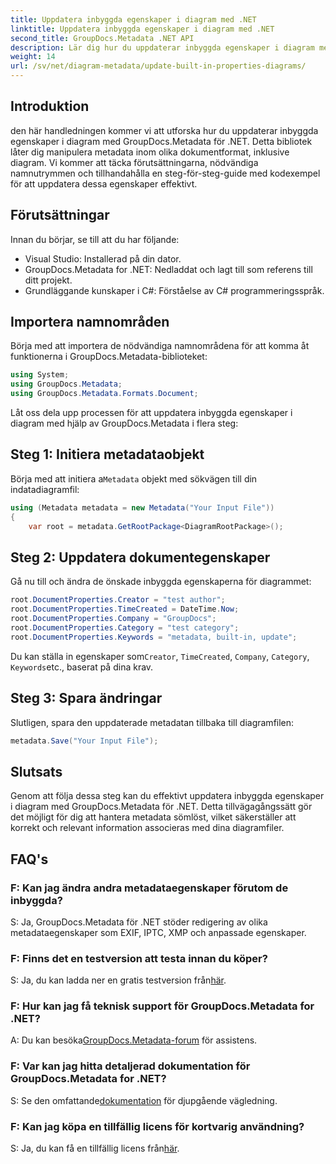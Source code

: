 ```yaml
---
title: Uppdatera inbyggda egenskaper i diagram med .NET
linktitle: Uppdatera inbyggda egenskaper i diagram med .NET
second_title: GroupDocs.Metadata .NET API
description: Lär dig hur du uppdaterar inbyggda egenskaper i diagram med GroupDocs.Metadata för .NET. Ändra metadata sömlöst med kodexempel.
weight: 14
url: /sv/net/diagram-metadata/update-built-in-properties-diagrams/
---
```

## Introduktion
den här handledningen kommer vi att utforska hur du uppdaterar inbyggda egenskaper i diagram med GroupDocs.Metadata för .NET. Detta bibliotek låter dig manipulera metadata inom olika dokumentformat, inklusive diagram. Vi kommer att täcka förutsättningarna, nödvändiga namnutrymmen och tillhandahålla en steg-för-steg-guide med kodexempel för att uppdatera dessa egenskaper effektivt.

## Förutsättningar

Innan du börjar, se till att du har följande:

- Visual Studio: Installerad på din dator.
- GroupDocs.Metadata for .NET: Nedladdat och lagt till som referens till ditt projekt.
- Grundläggande kunskaper i C#: Förståelse av C# programmeringsspråk.

## Importera namnområden

Börja med att importera de nödvändiga namnområdena för att komma åt funktionerna i GroupDocs.Metadata-biblioteket:

```csharp
using System;
using GroupDocs.Metadata;
using GroupDocs.Metadata.Formats.Document;
```

Låt oss dela upp processen för att uppdatera inbyggda egenskaper i diagram med hjälp av GroupDocs.Metadata i flera steg:

## Steg 1: Initiera metadataobjekt

 Börja med att initiera a`Metadata` objekt med sökvägen till din indatadiagramfil:

```csharp
using (Metadata metadata = new Metadata("Your Input File"))
{
    var root = metadata.GetRootPackage<DiagramRootPackage>();
```

## Steg 2: Uppdatera dokumentegenskaper

Gå nu till och ändra de önskade inbyggda egenskaperna för diagrammet:

```csharp
root.DocumentProperties.Creator = "test author";
root.DocumentProperties.TimeCreated = DateTime.Now;
root.DocumentProperties.Company = "GroupDocs";
root.DocumentProperties.Category = "test category";
root.DocumentProperties.Keywords = "metadata, built-in, update";
```

 Du kan ställa in egenskaper som`Creator`, `TimeCreated`, `Company`, `Category`, `Keywords`etc., baserat på dina krav.

## Steg 3: Spara ändringar

Slutligen, spara den uppdaterade metadatan tillbaka till diagramfilen:

```csharp
metadata.Save("Your Input File");
```

## Slutsats

Genom att följa dessa steg kan du effektivt uppdatera inbyggda egenskaper i diagram med GroupDocs.Metadata för .NET. Detta tillvägagångssätt gör det möjligt för dig att hantera metadata sömlöst, vilket säkerställer att korrekt och relevant information associeras med dina diagramfiler.


## FAQ's

### F: Kan jag ändra andra metadataegenskaper förutom de inbyggda?
S: Ja, GroupDocs.Metadata för .NET stöder redigering av olika metadataegenskaper som EXIF, IPTC, XMP och anpassade egenskaper.

### F: Finns det en testversion att testa innan du köper?
 S: Ja, du kan ladda ner en gratis testversion från[här](https://releases.groupdocs.com/).

### F: Hur kan jag få teknisk support för GroupDocs.Metadata for .NET?
 A: Du kan besöka[GroupDocs.Metadata-forum](https://forum.groupdocs.com/c/metadata/14) för assistens.

### F: Var kan jag hitta detaljerad dokumentation för GroupDocs.Metadata for .NET?
 S: Se den omfattande[dokumentation](https://tutorials.groupdocs.com/metadata/net/) för djupgående vägledning.

### F: Kan jag köpa en tillfällig licens för kortvarig användning?
 S: Ja, du kan få en tillfällig licens från[här](https://purchase.groupdocs.com/temporary-license/).